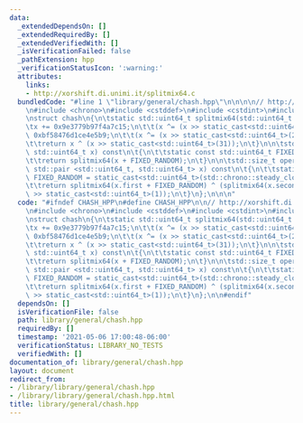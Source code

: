 ```yaml
---
data:
  _extendedDependsOn: []
  _extendedRequiredBy: []
  _extendedVerifiedWith: []
  _isVerificationFailed: false
  _pathExtension: hpp
  _verificationStatusIcon: ':warning:'
  attributes:
    links:
    - http://xorshift.di.unimi.it/splitmix64.c
  bundledCode: "#line 1 \"library/general/chash.hpp\"\n\n\n\n// http://xorshift.di.unimi.it/splitmix64.c\n\
    \n#include <chrono>\n#include <cstddef>\n#include <cstdint>\n#include <utility>\n\
    \nstruct chash\n{\n\tstatic std::uint64_t splitmix64(std::uint64_t x)\n\t{\n\t\
    \tx += 0x9e3779b97f4a7c15;\n\t\t(x ^= (x >> static_cast<std::uint64_t>(30))) *=\
    \ 0xbf58476d1ce4e5b9;\n\t\t(x ^= (x >> static_cast<std::uint64_t>(27))) *= 0x94d049bb133111eb;\n\
    \t\treturn x ^ (x >> static_cast<std::uint64_t>(31));\n\t}\n\n\tstd::size_t operator()(const\
    \ std::uint64_t x) const\n\t{\n\t\tstatic const std::uint64_t FIXED_RANDOM = static_cast<std::uint64_t>(std::chrono::steady_clock::now().time_since_epoch().count());\n\
    \t\treturn splitmix64(x + FIXED_RANDOM);\n\t}\n\n\tstd::size_t operator()(const\
    \ std::pair <std::uint64_t, std::uint64_t> x) const\n\t{\n\t\tstatic const std::uint64_t\
    \ FIXED_RANDOM = static_cast<std::uint64_t>(std::chrono::steady_clock::now().time_since_epoch().count());\n\
    \t\treturn splitmix64(x.first + FIXED_RANDOM) ^ (splitmix64(x.second + FIXED_RANDOM)\
    \ >> static_cast<std::uint64_t>(1));\n\t}\n};\n\n\n"
  code: "#ifndef CHASH_HPP\n#define CHASH_HPP\n\n// http://xorshift.di.unimi.it/splitmix64.c\n\
    \n#include <chrono>\n#include <cstddef>\n#include <cstdint>\n#include <utility>\n\
    \nstruct chash\n{\n\tstatic std::uint64_t splitmix64(std::uint64_t x)\n\t{\n\t\
    \tx += 0x9e3779b97f4a7c15;\n\t\t(x ^= (x >> static_cast<std::uint64_t>(30))) *=\
    \ 0xbf58476d1ce4e5b9;\n\t\t(x ^= (x >> static_cast<std::uint64_t>(27))) *= 0x94d049bb133111eb;\n\
    \t\treturn x ^ (x >> static_cast<std::uint64_t>(31));\n\t}\n\n\tstd::size_t operator()(const\
    \ std::uint64_t x) const\n\t{\n\t\tstatic const std::uint64_t FIXED_RANDOM = static_cast<std::uint64_t>(std::chrono::steady_clock::now().time_since_epoch().count());\n\
    \t\treturn splitmix64(x + FIXED_RANDOM);\n\t}\n\n\tstd::size_t operator()(const\
    \ std::pair <std::uint64_t, std::uint64_t> x) const\n\t{\n\t\tstatic const std::uint64_t\
    \ FIXED_RANDOM = static_cast<std::uint64_t>(std::chrono::steady_clock::now().time_since_epoch().count());\n\
    \t\treturn splitmix64(x.first + FIXED_RANDOM) ^ (splitmix64(x.second + FIXED_RANDOM)\
    \ >> static_cast<std::uint64_t>(1));\n\t}\n};\n\n#endif"
  dependsOn: []
  isVerificationFile: false
  path: library/general/chash.hpp
  requiredBy: []
  timestamp: '2021-05-06 17:00:48-06:00'
  verificationStatus: LIBRARY_NO_TESTS
  verifiedWith: []
documentation_of: library/general/chash.hpp
layout: document
redirect_from:
- /library/library/general/chash.hpp
- /library/library/general/chash.hpp.html
title: library/general/chash.hpp
---
```

